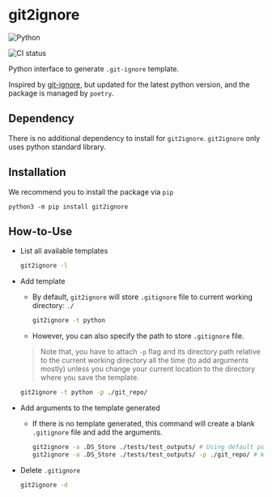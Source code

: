 
# git2ignore

![Python](https://img.shields.io/badge/python-3670A0?style=for-the-badge&logo=python&logoColor=ffdd54)

![CI status](https://github.com/kyoungseoun-chung/git2ignore/actions/workflows/git2ignore-action.yml/badge.svg)

Python interface to generate `.git-ignore` template.

Inspired by [git-ignore](https://github.com/qqpann/Git-ignore), but updated for the latest python version, and the package is managed by `poetry`.

## Dependency

There is no additional dependency to install for `git2ignore`. `git2ignore` only uses python standard library.

## Installation

We recommend you to install the package via `pip`

```zhs
python3 -m pip install git2ignore
```

## How-to-Use

- List all available templates

    ```zsh
    git2ignore -l
    ```

- Add template
  - By default, `git2ignore` will store `.gitignore` file to current working directory: `./`

    ```zsh
    git2ignore -t python
    ```

  - However, you can also specify the path to store `.gitignore` file.

  > Note that, you have to attach `-p` flag and its directory path relative to the current working directory all the time (to add arguments mostly) unless you change your current location to the directory where you save the template.

    ```zsh
    git2ignore -t python -p ./git_repo/
    ```

- Add arguments to the template generated
  - If there is no template generated, this command will create a blank `.gitignore` file and add the arguments.

    ```zsh
    git2ignore -a .DS_Store ./tests/test_outputs/ # Using default path
    git2ignore -a .DS_Store ./tests/test_outputs/ -p ./git_repo/ # With custom path
    ```

- Delete `.gitignore`

    ```zsh
    git2ignore -d
    ```
